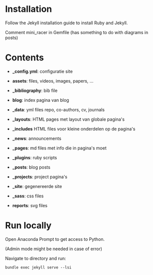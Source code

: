 # Installation

Follow the Jekyll installation guide to install Ruby and Jekyll.

Comment mini_racer in Gemfile (has something to do with diagrams in posts)

# Contents

- **_config.yml**: configuratie site
- **assets**: files, videos, images, papers, ...
- **_bibliography**: bib file
- **blog**: index pagina van blog
- **_data**: yml files repo, co-authors, cv, journals 

- **_layouts**: HTML pages met layout van globale pagina's
- **_includes** HTML files voor kleine onderdelen op de pagina's

- **_news**: announcements
- **_pages**: md files met info die in pagina's moet
- **_plugins**: ruby scripts
- **_posts**: blog posts
- **_projects**: project pagina's
- **_site**: gegenereerde site
- **_sass**: css files
- **reports**: svg files


# Run locally

Open Anaconda Prompt to get access to Python.

(Admin mode might be needed in case of error)

Navigate to directory and run:

	bundle exec jekyll serve --lsi


